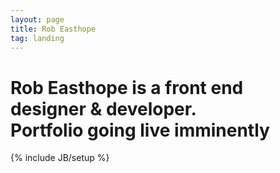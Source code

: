 ```yaml
---
layout: page
title: Rob Easthope
tag: landing
---
```

<div class="jumbotron">
  <div class="jumbotron-content-wrap">
    <div class="brand"> </div>
    <h1>Rob Easthope is a front end <br>designer &amp; developer.<br>Portfolio going live imminently</h1>
    <!--
    <nav class="jumbotron-nav">
        <ul class="nav nav-pills">
          {% include themes/saffron/nav.html %}
        </ul>
      </nav>
    -->
  </div>
</div>

{% include JB/setup %}